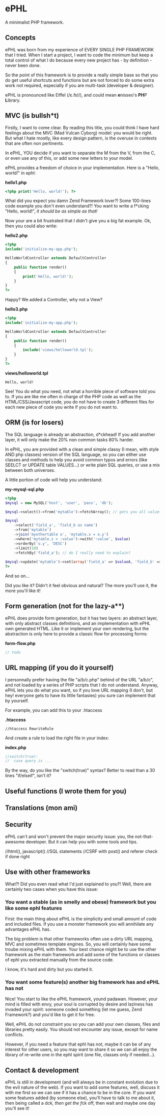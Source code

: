 ePHL
===============

A minimalist PHP framework.


Concepts
----------------

ePHL was born from my experience of EVERY SINGLE PHP FRAMEWORK that I tried. When I start a project, I
want to code the minimum but keep a total control of what I do because every new project has - by definition -
never been done.

So the point of this framework is to provide a really simple base so that you do get useful shortcuts and functions
but are not forced to do some extra work not required, especially if you are multi-task (developer & designer).

ePHL is pronounced like Eiffel (/ɛ.fɛl/), and could mean **e**nisseo's **PH**P **L**ibrary.


MVC (is bullsh*t)
----------------

Firstly, I want to come clear. By reading this title, you could think I have hard feelings about the 
MVC (Mad Vulcan Cyborg) model: you would be right. But what I hate mostly, like every design pattern, is
the overuse in contexts that are often non pertinents.

In ePHL, YOU decide if you want to separate the M from the V, from the C, or even use any of this, or add
some new letters to your model.

ePHL provides a freedom of choice in your implementation. Here is a "Hello, world!" in ephl:

**hello1.php**
```php
<?php print('Hello, world!'); ?>
```

What did you expect you damn Zend Framework lover?! Some 100-lines code example you don't even understand?!
You want to write a f*cking "Hello, world!", *it should be as simple as that!*

Now your are a bit frustrated that I didn't give you a big fat example. Ok, then you could also write:

**hello2.php**
```php
<?php
include('initialize-my-app.php');

HelloWorldController extends DefaultController
{
	public function render()
	{
		print('Hello, world!');
	}
}
?>
```

Happy? We added a Controller, why not a View?

**hello3.php**
```php
<?php
include('initialize-my-app.php');

HelloWorldController extends DefaultController
{
	public function render()
	{
		include('views/helloworld.tpl');
	}
}
?>
```

**views/helloworld.tpl**
```
Hello, world!
```

See! You do what you need, not what a horrible piece of software told you to. If you are like me often
in charge of the PHP code as well as the HTML/CSS/Javascript code, you do not have to create 3 different
files for each new piece of code you write if you do not want to.



ORM (is for losers)
----------------

The SQL language is already an abstraction, d*ckhead! If you add another layer, it will only make the 20%
non common tasks 80% harder.

In ePHL, you are provided with a clean and simple classy (I mean, with style AND php classes) version of the
SQL language, so you can either use classes and methods to help you avoid common typos and errors 
(like SEELCT or UPDATE table VALUES...) or write plain SQL queries, or use a mix between both universes.

A little portion of code will help you understand:

**my-mysql-sql.php**
```php
<?php
$mysql = new MySQL('host', 'user', 'pass', 'db');

$mysql->select()->from('mytable')->fetchArray(); // gets you all values from table "mytable" to an array...

$mysql
	->select('field_a', 'field_b as name')
	->from('mytable')
	->join('myothertable o', 'mytable.x = o.y')
	->where('mytable.z > :value')->with(':value', $value)
	->orderBy('o.y', 'DESC')
	->limit(10)
	->fetchBy('field_a'); // do I really need to explain?
	
$mysql->update('mytable')->set(array('field_a' => $valueA, 'field_b' => $valueB))->execute();
?>
```

And so on...

Did you like it? Didn't it feel obvious and natural? The more you'll use it, the more you'll like it!


Form generation (not for the lazy-a**)
----------------

ePHL does provide form generation, but it has two layers: an abstract layer, with only abstract classes definitions,
and an implementation with ePHL own generated HTML. Like it or implement your own rendering, but the abstraction
is only here to provide a classic flow for processing forms:

**form-flow.php**
```php
// todo
```


URL mapping (if you do it yourself)
----------------

I personnally prefer having the file "a/b/c.php" behind of the URL "a/b/c", and not loaded by a series
of PHP scripts that I do not understand. Anyway, ePHL lets you do what you want, so if you love URL 
mapping (I don't, but hey! everyone gets to have its little fantasies) you sure can implement that by yourself.

For example, you can add this to your .htaccess

**.htaccess**
```
//htaccess RewriteRule
```

And create a rule to load the right file in your index:

**index.php**
```php
//switch(true):
//	case query is ...
```

By the way, do you like the "switch(true)" syntax? Better to read than a 30 lines "if/elseif", isn't it?



Useful functions (I wrote them for you)
----------------



Translations (mon ami)
----------------



Security
----------------

ePHL can't and won't prevent the major security issue: you, the not-that-awesome developer. But it can
help you with some tools and tips.

//html(), javascript()
//SQL statements
//CSRF with post() and referer check if done right



Use with other frameworks
----------------

What?! Did you even read what I'd just explained to you?! Well, there are certainly two cases when you
have this issue:

### You want a stable (as in smelly and obese) framework but you like some ephl features ###

First: the main thing about ePHL is the simplicity and small amount of code and included files. If you use a
monster framework you will annihilate any advantages ePHL has.

The big problem is that other frameworks often use a dirty URL mapping, MVC and sometimes template engines.
So, you will certainly have some troube mixing ePHL with them. Your best chance might be to use the other 
framework as the main framework and add some of the functions or classes of ephl you extracted manually from
the source code.

I know, it's hard and dirty but you started it.

### You want some feature(s) another big framework has and ePHL has not ###

Nice! You start to like the ePHL framework, yound padawan. However, your mind is filled with envy, your 
soul is corrupted by desire and laziness has invaded your spirit: someone coded something (let me guess, 
Zend Framework?) and you'd like to get it for free.

Well, ePHL do not constraint you so you can add your own classes, files and libraries pretty easily. You 
should not encounter any issue, except for name conflicts.

However, if you need a feature that ephl has not, maybe it can be of any interest for other users, so you
may want to share it so we can all enjoy the library of re-write one in the ephl spirit (one file, classes
only if needed...).


Contact & development
----------------

ePHL is still in development (and will always be in constant evolution due to the evil nature of the web).
If you want to add some features, well, discuss it with me first so we can see if it has a chance to be
in the core. If you want some features added (by someone else), you'll have to talk to me about it, then being
called a d*ck, then get the f*ck off, then wait and maybe one day you'll see it!
